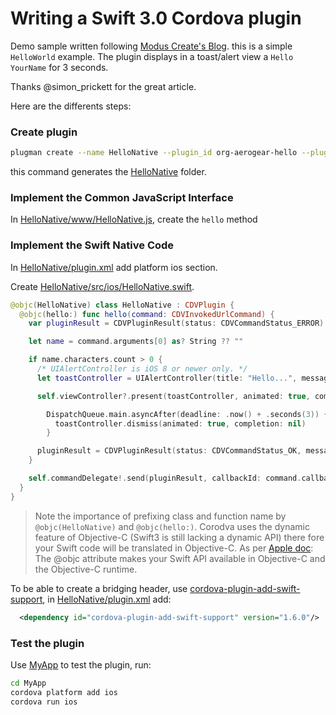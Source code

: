 Writing a Swift 3.0 Cordova plugin
==================================

Demo sample written following [Modus Create's Blog](http://moduscreate.com/writing-a-cordova-plugin-in-swift-for-ios/). this is a simple `HelloWorld` example. The plugin displays in a toast/alert view a `Hello YourName` for 3 seconds.

Thanks @simon_prickett for the great article.


Here are the differents steps:

### Create plugin

```bash
plugman create --name HelloNative --plugin_id org-aerogear-hello --plugin_version 0.0.1 --path hellonative
```

this command generates the [HelloNative](HelloNative/) folder.

### Implement the Common JavaScript Interface

In [HelloNative/www/HelloNative.js](HelloNative/www/HelloNative.js), create the `hello` method

### Implement the Swift Native Code

In [HelloNative/plugin.xml](HelloNative/plugin.xml#L17) add platform ios section.

Create [HelloNative/src/ios/HelloNative.swift](HelloNative/src/ios/HelloNative.swift).

```swift
@objc(HelloNative) class HelloNative : CDVPlugin {
  @objc(hello:) func hello(command: CDVInvokedUrlCommand) {
    var pluginResult = CDVPluginResult(status: CDVCommandStatus_ERROR)

    let name = command.arguments[0] as? String ?? ""

    if name.characters.count > 0 {
      /* UIAlertController is iOS 8 or newer only. */
      let toastController = UIAlertController(title: "Hello...", message: name, preferredStyle: .alert)

      self.viewController?.present(toastController, animated: true, completion: nil)

        DispatchQueue.main.asyncAfter(deadline: .now() + .seconds(3)) {
          toastController.dismiss(animated: true, completion: nil)
        }

      pluginResult = CDVPluginResult(status: CDVCommandStatus_OK, messageAs: name)
    }

    self.commandDelegate!.send(pluginResult, callbackId: command.callbackId)
  }
}
```

> Note the importance of prefixing class and function name by `@objc(HelloNative)` and `@objc(hello:)`. Corodva uses the dynamic feature of Objective-C (Swift3 is still lacking a dynamic API) there fore your Swift code will be translated in Objective-C. As per [Apple doc](https://developer.apple.com/library/content/documentation/Swift/Conceptual/BuildingCocoaApps/MixandMatch.html): The @objc attribute makes your Swift API available in Objective-C and the Objective-C runtime.

To be able to create a bridging header, use [cordova-plugin-add-swift-support](https://github.com/akofman/cordova-plugin-add-swift-support), in [HelloNative/plugin.xml](HelloNative/plugin.xml#L25) add:
```xml
  <dependency id="cordova-plugin-add-swift-support" version="1.6.0"/>
```

### Test the plugin
Use [MyApp](MyApp) to test the plugin, run:

```bash
cd MyApp
cordova platform add ios
cordova run ios
```